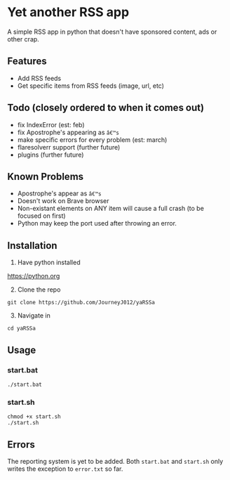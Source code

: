 # Yet another RSS app

A simple RSS app in python that doesn't have sponsored content, ads or other crap.


## Features

- Add RSS feeds
- Get specific items from RSS feeds (image, url, etc)


## Todo (closely ordered to when it comes out)

- fix IndexError (est: feb)
- fix Apostrophe's appearing as `â€™s`
- make specific errors for every problem (est: march)
- flaresolverr support (further future)
- plugins (further future)


## Known Problems

- Apostrophe's appear as `â€™s`
- Doesn't work on Brave browser
- Non-existant elements on ANY item will cause a full crash (to be focused on first)
- Python may keep the port used after throwing an error.


## Installation

1. Have python installed 

https://python.org

2. Clone the repo

`git clone https://github.com/JourneyJ012/yaRSSa`

3. Navigate in

`cd yaRSSa`


## Usage

### start.bat

`./start.bat`

### start.sh

```
chmod +x start.sh
./start.sh
```


## Errors

The reporting system is yet to be added. Both `start.bat` and `start.sh` only writes the exception to `error.txt` so far. 